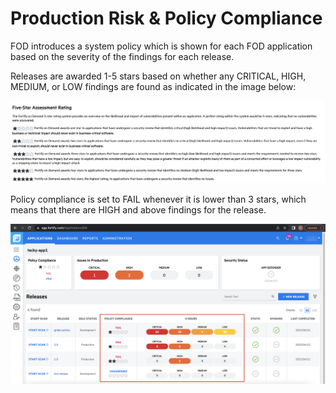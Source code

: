 # Production Risk & Policy Compliance

FOD introduces a system policy which is shown for each FOD application based on the severity of the findings for each release.

Releases are awarded 1-5 stars based on whether any CRITICAL, HIGH, MEDIUM, or LOW findings are found as indicated in the image below:

![Assessment Rating](./images/fod-assessment-rating.png)

Policy compliance is set to FAIL whenever it is lower than 3 stars, which means that there are HIGH and above findings for the release.

![Policy Compliance](./images/fod-policy-compliance.png)
